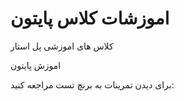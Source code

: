 # اموزشات کلاس پایتون
کلاس های اموزشی پل استار

اموزش پایتون

برای دیدن تمرینات به برنچ تست مراجعه کنید:
